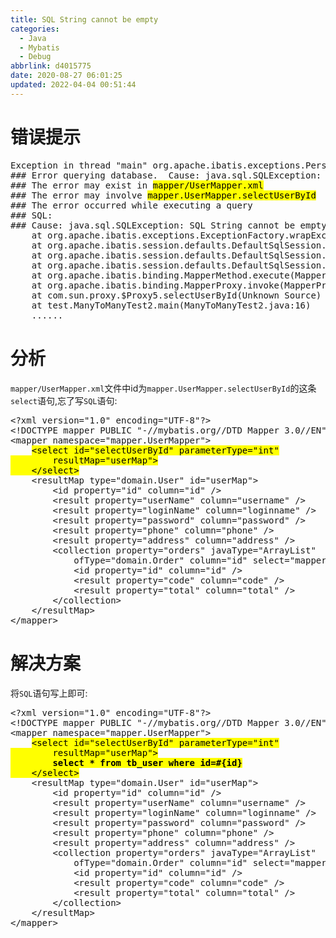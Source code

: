```yaml
---
title: SQL String cannot be empty
categories: 
  - Java
  - Mybatis
  - Debug
abbrlink: d4015775
date: 2020-08-27 06:01:25
updated: 2022-04-04 00:51:44
---
```

# 错误提示
<pre>
Exception in thread "main" org.apache.ibatis.exceptions.PersistenceException: 
&#35;&#35;&#35; Error querying database.  Cause: java.sql.SQLException: <mark>SQL String cannot be empty</mark>
&#35;&#35;&#35; The error may exist in <mark>mapper/UserMapper.xml</mark>
&#35;&#35;&#35; The error may involve <mark>mapper.UserMapper.selectUserById</mark>
&#35;&#35;&#35; The error occurred while executing a query
&#35;&#35;&#35; SQL: 
&#35;&#35;&#35; Cause: java.sql.SQLException: SQL String cannot be empty
	at org.apache.ibatis.exceptions.ExceptionFactory.wrapException(ExceptionFactory.java:30)
	at org.apache.ibatis.session.defaults.DefaultSqlSession.selectList(DefaultSqlSession.java:149)
	at org.apache.ibatis.session.defaults.DefaultSqlSession.selectList(DefaultSqlSession.java:140)
	at org.apache.ibatis.session.defaults.DefaultSqlSession.selectOne(DefaultSqlSession.java:76)
	at org.apache.ibatis.binding.MapperMethod.execute(MapperMethod.java:87)
	at org.apache.ibatis.binding.MapperProxy.invoke(MapperProxy.java:57)
	at com.sun.proxy.$Proxy5.selectUserById(Unknown Source)
	at test.ManyToManyTest2.main(ManyToManyTest2.java:16)
    ......
</pre>

# 分析
`mapper/UserMapper.xml`文件中id为`mapper.UserMapper.selectUserById`的这条`select`语句,忘了写`SQL`语句:

<pre>
&lt;?xml version="1.0" encoding="UTF-8"?&gt;
&lt;!DOCTYPE mapper PUBLIC "-//mybatis.org//DTD Mapper 3.0//EN" "http://mybatis.org/dtd/mybatis-3-mapper.dtd"&gt;
&lt;mapper namespace="mapper.UserMapper"&gt;
    <mark>&lt;select id="selectUserById" parameterType="int"
        resultMap="userMap"&gt;
    &lt;/select&gt;</mark>
    &lt;resultMap type="domain.User" id="userMap"&gt;
        &lt;id property="id" column="id" /&gt;
        &lt;result property="userName" column="username" /&gt;
        &lt;result property="loginName" column="loginname" /&gt;
        &lt;result property="password" column="password" /&gt;
        &lt;result property="phone" column="phone" /&gt;
        &lt;result property="address" column="address" /&gt;
        &lt;collection property="orders" javaType="ArrayList"
            ofType="domain.Order" column="id" select="mapper.OrderMapper.selectOrdersByUserId"&gt;
            &lt;id property="id" column="id" /&gt;
            &lt;result property="code" column="code" /&gt;
            &lt;result property="total" column="total" /&gt;
        &lt;/collection&gt;
    &lt;/resultMap&gt;
&lt;/mapper&gt;
</pre>

# 解决方案
将`SQL`语句写上即可:
<pre>
&lt;?xml version="1.0" encoding="UTF-8"?&gt;
&lt;!DOCTYPE mapper PUBLIC "-//mybatis.org//DTD Mapper 3.0//EN" "http://mybatis.org/dtd/mybatis-3-mapper.dtd"&gt;
&lt;mapper namespace="mapper.UserMapper"&gt;
    <mark>&lt;select id="selectUserById" parameterType="int"
        resultMap="userMap"&gt;
        <strong>select * from tb_user where id=&#35;{id}</strong>
    &lt;/select&gt;</mark>
    &lt;resultMap type="domain.User" id="userMap"&gt;
        &lt;id property="id" column="id" /&gt;
        &lt;result property="userName" column="username" /&gt;
        &lt;result property="loginName" column="loginname" /&gt;
        &lt;result property="password" column="password" /&gt;
        &lt;result property="phone" column="phone" /&gt;
        &lt;result property="address" column="address" /&gt;
        &lt;collection property="orders" javaType="ArrayList"
            ofType="domain.Order" column="id" select="mapper.OrderMapper.selectOrdersByUserId"&gt;
            &lt;id property="id" column="id" /&gt;
            &lt;result property="code" column="code" /&gt;
            &lt;result property="total" column="total" /&gt;
        &lt;/collection&gt;
    &lt;/resultMap&gt;
&lt;/mapper&gt;
</pre>
